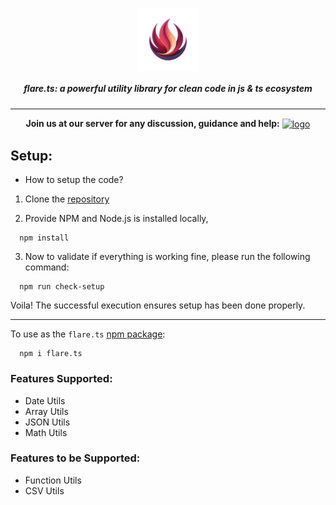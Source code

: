 <p align="center">
  <img align="center" width="20%" src="https://raw.githubusercontent.com/shravan20/flare/main/assets/logo.png" alt="logo"/>
  <h5 align="center">flare.ts: a powerful utility library for clean code in js & ts ecosystem</h5>
</p>

---

<p align="center">
<b>Join us at our server for any discussion, guidance and help:</b>
<a href="https://discord.gg/2nN2VqwNaK">
  <img align="center" width="10%" src="https://dcbadge.vercel.app/api/server/2nN2VqwNaK" alt="logo"/>
  </a>
</p>

## Setup:

- How to setup the code?

1. Clone the [repository](https://github.com/shravan20/flare)

2. Provide NPM and Node.js is installed locally,

```
  npm install
```

3. Now to validate if everything is working fine, please run the following command:

```
  npm run check-setup
```

Voila! The successful execution ensures setup has been done properly.

---

To use as the `flare.ts` [npm package](https://www.npmjs.com/package/flare.ts):

```
  npm i flare.ts
```


### Features Supported:
- Date Utils
- Array Utils
- JSON Utils
- Math Utils

### Features to be Supported:
- Function Utils
- CSV Utils
